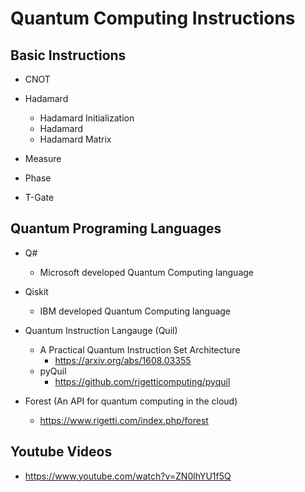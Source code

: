 
# Quantum Computing Instructions

## Basic Instructions
- CNOT

- Hadamard
  + Hadamard Initialization
  + Hadamard 
  + Hadamard Matrix

- Measure

- Phase

- T-Gate



## Quantum Programing Languages
- Q#
  + Microsoft developed Quantum Computing language 


- Qiskit
  + IBM developed Quantum Computing language 


- Quantum Instruction Langauge (Quil)
  + A Practical Quantum Instruction Set Architecture
    * https://arxiv.org/abs/1608.03355
  + pyQuil
    * https://github.com/rigetticomputing/pyquil


- Forest (An API for quantum computing in the cloud)
  + https://www.rigetti.com/index.php/forest



## Youtube Videos
* https://www.youtube.com/watch?v=ZN0lhYU1f5Q

